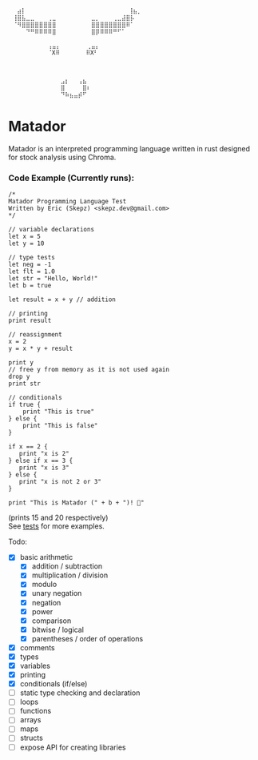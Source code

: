     ⠀⠀⣴⡇⠀⠀⠀⠀⠀⠀⠀⠀⠀⠀⠀⠀⠀⠀⠀⠀⠀⠀⠀⠀⠀⠀  ⢸⣦⡀⠀  
    ⠀⢸⣿⣧⣀⣀⠀⠀⠀⢀⣀⠀⠀⠀⠀⠀⠀⠀⠀⣀⡀⠀⠀⠀⢀⣀⣼⣿⡧⠀  
    ⠀⠈⠻⣿⣿⣿⣿⣿⣿⣿⣿⠀⠀⠀⠀⠀⠀⠀⠀⣿⣿⣿⣿⣿⣿⣿⣿⠿⠁⠀  
    ⠀⠀⠀⠀⠙⠛⠿⠿⠿⠿⣿⠀⠀⠀⠀⠀⠀⠀⠀⣿⡿⠿⠿⠿⠛⠋⠁⠀⠀⠀  
    ⠀⠀⠀⠀⠀⠀⠀⠀⠀⠀⠀⠀⠀⠀⠀⠀⠀⠀⠀⠀⠀⠀⠀⠀⠀⠀⠀⠀⠀⠀  
    ⠀⠀⠀⠀⠀⠀⠀⠀⠀⢠⣤⡄⠀⠀⠀⠀⠀⠀⢀⣤⡄⠀⠀⠀⠀⠀⠀⠀⠀⠀  
    ⠀⠀⠀⠀⠀⠀⠀⠀⠀⠈X⠿⠀⠀⠀⠀⠀⠀⠿X⠃⠀⠀⠀⠀⠀⠀⠀⠀⠀  
    ⠀⠀⠀⠀⠀⠀⠀⠀⠀⠀⠀⠀⠀⠀⠀⠀⠀⠀⠀⠀⠀⠀⠀⠀⠀⠀⠀⠀⠀⠀  
    ⠀⠀⠀⠀⠀⠀⠀⠀⠀⠀⠀⠀⠀⠀⠀⠀⠀⠀⠀⠀⠀⠀⠀⠀⠀⠀⠀⠀⠀⠀  
        ⠀⠀⠀⠀⠀⠀⠀⠀⠀⠀⠀⠀⠀⠀⠀⠀⠀⠀⠀⠀⠀⠀⠀⠀⠀⠀⠀⠀⠀⠀  
    ⠀⠀⠀⠀⠀⠀⠀⠀⠀⠀⠀⠀⣠⡆⠀⠀⢠⣦⠀⠀⠀⠀⠀⠀⠀⠀⠀⠀⠀⠀  
    ⠀⠀⠀⠀⠀⠀⠀⠀⠀⠀⠀⠀⣿⠀⠀⠀⠀⣿⠆⠀⠀⠀⠀⠀⠀⠀⠀⠀⠀⠀  
    ⠀⠀⠀⠀⠀⠀⠀⠀⠀⠀⠀⠀⠙⠷⣦⣤⡾⠋⠀ 
# Matador
Matador is an interpreted programming language written in rust designed for stock analysis using Chroma.
### Code Example (Currently runs):
```
/*
Matador Programming Language Test
Written by Eric (Skepz) <skepz.dev@gmail.com>
*/

// variable declarations
let x = 5
let y = 10

// type tests
let neg = -1
let flt = 1.0
let str = "Hello, World!"
let b = true

let result = x + y // addition

// printing
print result

// reassignment
x = 2
y = x * y + result

print y
// free y from memory as it is not used again
drop y
print str

// conditionals
if true {
    print "This is true"
} else {
    print "This is false"
}

if x == 2 {
   print "x is 2"
} else if x == 3 {
   print "x is 3"
} else {
   print "x is not 2 or 3"
}

print "This is Matador (" + b + ")! 🐂"
```
(prints 15 and 20 respectively)  
See [tests](./matador_tests) for more examples.  

Todo:
- [x] basic arithmetic
  - [x] addition / subtraction
  - [x] multiplication / division
  - [x] modulo
  - [x] unary negation
  - [x] negation
  - [x] power
  - [x] comparison
  - [x] bitwise / logical
  - [x] parentheses / order of operations
- [x] comments
- [x] types
- [x] variables
- [x] printing
- [x] conditionals (if/else)
- [ ] static type checking and declaration
- [ ] loops
- [ ] functions
- [ ] arrays
- [ ] maps
- [ ] structs
- [ ] expose API for creating libraries

